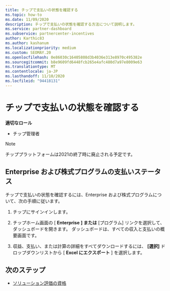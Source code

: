 ```yaml
---
title: チップで支払いの状態を確認する
ms.topic: how-to
ms.date: 11/09/2020
description: チップで支払いの状態を確認する方法について説明します。
ms.service: partner-dashboard
ms.subservice: partnercenter-incentives
author: Karthic83
ms.author: kashanum
ms.localizationpriority: medium
ms.custom: SEOMAY.20
ms.openlocfilehash: 0e86030c16405808d3b4036e313e8970c495382e
ms.sourcegitcommit: b8e9609fd6448fcb265e4afc480d7a97e8009e63
ms.translationtype: MT
ms.contentlocale: ja-JP
ms.lasthandoff: 11/10/2020
ms.locfileid: "94418131"
---
```

# <a name="check-payment-status-in-chip"></a>チップで支払いの状態を確認する

**適切なロール**

- チップ管理者

>[!NOTE]
>チッププラットフォームは2021の終了時に廃止される予定です。

## <a name="payment-status-for-the-enterprise-and-splar-programs"></a>Enterprise および株式プログラムの支払いステータス

チップで支払いの状態を確認するには、Enterprise および株式プログラムについて、次の手順に従います。

1. チップにサインインします。
 
1. チップホーム画面の [ **Enterprise** **] または** [プログラム] リンクを選択して、ダッシュボードを開きます。 ダッシュボードは、すべての収入と支払いの概要画面です。
 
1. 収益、支払い、または計算の詳細をすべてダウンロードするには、 **[選択]** ドロップダウンリストから [ **Excel にエクスポート** ] を選択します。

## <a name="next-steps"></a>次のステップ

- [ソリューション評価の資格](chip-solution-assessment.md) 
